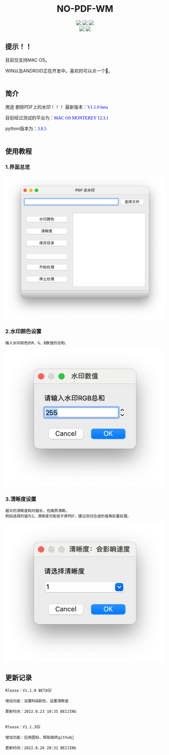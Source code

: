 # <div align='center'> <font>NO-PDF-WM</font> </div>

<div align='center'> 
 
<img src="https://img.shields.io/badge/Version-v1.1.0%20beta-orange"/>
<img src="https://img.shields.io/badge/Languages-2-green"/>
<img src="https://img.shields.io/badge/Commit-2022823-yellow"/>
<br>
<img src="https://img.shields.io/badge/PYQT-PYTHON-red" />
<img src="https://img.shields.io/badge/author-TAber--W-blue" />
 
</div>

## 提示！！

目前仅支持MAC OS。

WIN以及ANDROID正在开发中。喜欢的可以点一个🌟。
<br></br>
## 简介 
用途 删除PDF上的水印！！！
最新版本：<font face="黑体" color=blue>V1.1.0 beta</font>

目前经过测试的平台为：<font face="黑体" color=blue>MAC OS MONTEREY 12.3.1</font>

python版本为：<font face="黑体" color=blue>3.8.5</font>
<br></br>
## 使用教程
### 1.界面总览
![](/totle.png)
### 2.水印颜色设置
    输入水印颜色的R、G、B数值的总和。
![](/num.png)
### 3.清晰度设置
    越大的清晰度耗时越长，但画质清晰。
    例如选择的值为1，清晰度可能低于原PDF，建议测试合适的值再批量处理。
![](/vi.png)

## 更新记录 
    Rlease：V1.1.0 BETA🐱

    增加功能：设置RGB颜色，设置清晰度

    更新时间：2022.8.23 10:35 BEIJING


    Rlease：V1.1.3🐱

    增加功能：应用图标，帮助跳转github🥝

    更新时间：2022.8.26 20:32 BEIJING


